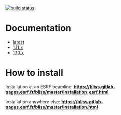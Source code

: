 [![build status](https://gitlab.esrf.fr/bliss/bliss/badges/master/pipeline.svg)](https://gitlab.esrf.fr/bliss/bliss/pipelines/master/latest)
<!-- [![coverage report](https://gitlab.esrf.fr/bliss/bliss/badges/master/coverage.svg)](https://bliss.gitlab-pages.esrf.fr/bliss/master/htmlcov) -->


# Documentation

- [latest](https://bliss.gitlab-pages.esrf.fr/bliss/master)
- [1.11.x](https://bliss.gitlab-pages.esrf.fr/bliss/1.11.x)
- [1.10.x](https://bliss.gitlab-pages.esrf.fr/bliss/1.10.x)

# How to install

Installation at an ESRF beamline: **https://bliss.gitlab-pages.esrf.fr/bliss/master/installation_esrf.html**

Installation anywhere else: **https://bliss.gitlab-pages.esrf.fr/bliss/master/installation.html**
